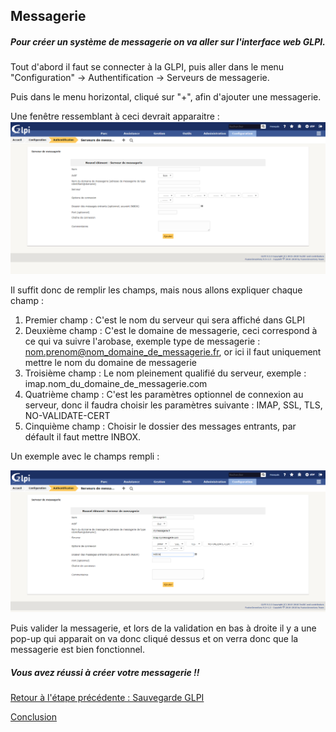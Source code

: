 ## Messagerie

##### Pour créer un système de messagerie on va aller sur l'interface web GLPI. 

Tout d'abord il faut se connecter à la GLPI, puis aller dans le menu "Configuration" -> Authentification -> Serveurs de messagerie.

Puis dans le menu horizontal, cliqué sur "+", afin d'ajouter une messagerie.

Une fenêtre ressemblant à ceci devrait apparaitre :
![](https://github.com/kevinguyodo/Linux-deuxieme-annee/blob/main/TP1/IMG/Messagerie_1.PNG)

Il suffit donc de remplir les champs, mais nous allons expliquer chaque champ :
1. Premier champ : C'est le nom du serveur qui sera affiché dans GLPI
2. Deuxième champ : C'est le domaine de messagerie, ceci correspond à ce qui va suivre l'arobase, exemple type de messagerie : nom.prenom@nom_domaine_de_messagerie.fr, or ici il faut uniquement mettre le nom du domaine de messagerie
3. Troisième champ : Le nom pleinement qualifié du serveur, exemple : imap.nom_du_domaine_de_messagerie.com
4. Quatrième champ : C'est les paramètres optionnel de connexion au serveur, donc il faudra choisir les paramètres suivante : IMAP, SSL, TLS, NO-VALIDATE-CERT
5. Cinquième champ : Choisir le dossier des messages entrants, par défault il faut mettre INBOX.

Un exemple avec le champs rempli :

![](https://github.com/kevinguyodo/Linux-deuxieme-annee/blob/main/TP1/IMG/Messagerie_2.PNG)

Puis valider la messagerie, et lors de la validation en bas à droite il y a une pop-up qui apparait on va donc cliqué dessus et on verra donc que la messagerie est bien fonctionnel.

##### Vous avez réussi à créer votre messagerie !!

[Retour à l'étape précédente : Sauvegarde GLPI](https://github.com/kevinguyodo/Linux-deuxieme-annee/blob/main/TP1/Sauvegarde%20GLPI.md)

[Conclusion](https://github.com/kevinguyodo/Linux-deuxieme-annee/blob/main/TP1/Conclusion.md)
